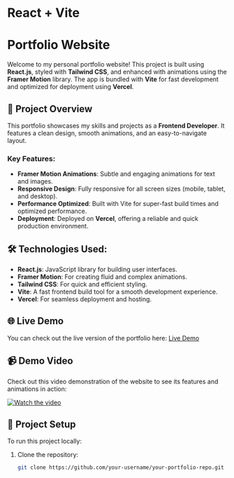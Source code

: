 # React + Vite

# Portfolio Website

Welcome to my personal portfolio website! This project is built using **React.js**, styled with **Tailwind CSS**, and enhanced with animations using the **Framer Motion** library. The app is bundled with **Vite** for fast development and optimized for deployment using **Vercel**.

## 🚀 Project Overview

This portfolio showcases my skills and projects as a **Frontend Developer**. It features a clean design, smooth animations, and an easy-to-navigate layout. 

### Key Features:
- **Framer Motion Animations**: Subtle and engaging animations for text and images.
- **Responsive Design**: Fully responsive for all screen sizes (mobile, tablet, and desktop).
- **Performance Optimized**: Built with Vite for super-fast build times and optimized performance.
- **Deployment**: Deployed on **Vercel**, offering a reliable and quick production environment.

## 🛠️ Technologies Used:
- **React.js**: JavaScript library for building user interfaces.
- **Framer Motion**: For creating fluid and complex animations.
- **Tailwind CSS**: For quick and efficient styling.
- **Vite**: A fast frontend build tool for a smooth development experience.
- **Vercel**: For seamless deployment and hosting.

## 🌐 Live Demo

You can check out the live version of the portfolio here: [Live Demo](https://muskanchoudhary.vercel.app/)

## 📹 Demo Video

Check out this video demonstration of the website to see its features and animations in action:

[![Watch the video](https://img.youtube.com/vi/your-demo-video-id/hqdefault.jpg)](https://youtu.be/your-demo-video-id)

## 📂 Project Setup

To run this project locally:

1. Clone the repository:

   ```bash
   git clone https://github.com/your-username/your-portfolio-repo.git

